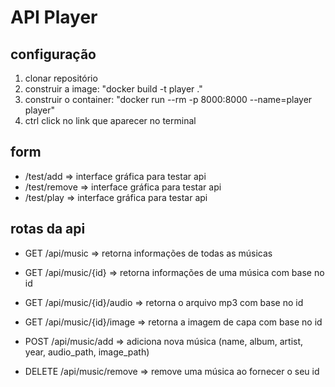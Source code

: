 # API Player

## configuração

1. clonar repositório
2. construir a image: "docker build -t player ."
3. construir o container: "docker run --rm -p 8000:8000 --name=player player"
4. ctrl click no link que aparecer no terminal

## form

- /test/add => interface gráfica para testar api
- /test/remove => interface gráfica para testar api
- /test/play => interface gráfica para testar api

## rotas da api

- GET /api/music => retorna informações de todas as músicas
- GET /api/music/{id} => retorna informações de uma música com base no id
- GET /api/music/{id}/audio => retorna o arquivo mp3 com base no id
- GET /api/music/{id}/image => retorna a imagem de capa com base no id

- POST /api/music/add => adiciona nova música (name, album, artist, year, audio_path, image_path)
- DELETE /api/music/remove => remove uma música ao fornecer o seu id